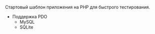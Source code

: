 Стартовый шаблон приложения на PHP для быстрого тестирования.  
+ Поддержка PDO
  + MySQL
  + SQLite


